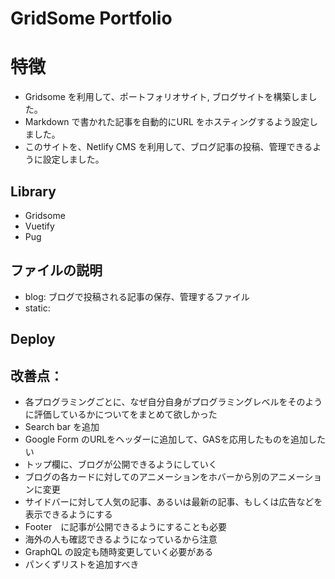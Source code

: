 # GridSome Portfolio 

# 特徴
- Gridsome を利用して、ポートフォリオサイト, ブログサイトを構築しました。
- Markdown で書かれた記事を自動的にURL をホスティングするよう設定しました。
- このサイトを、Netlify CMS を利用して、ブログ記事の投稿、管理できるように設定しました。

## Library 

- Gridsome
- Vuetify 
- Pug 

## ファイルの説明
- blog: ブログで投稿される記事の保存、管理するファイル
- static:  

## Deploy 

## 改善点：
- 各プログラミングごとに、なぜ自分自身がプログラミングレベルをそのように評価しているかについてをまとめて欲しかった
- Search bar を追加
- Google Form のURLをヘッダーに追加して、GASを応用したものを追加したい
- トップ欄に、ブログが公開できるようにしていく
- ブログの各カードに対してのアニメーションをホバーから別のアニメーションに変更
- サイドバーに対して人気の記事、あるいは最新の記事、もしくは広告などを表示できるようにする
- Footer　に記事が公開できるようにすることも必要
- 海外の人も確認できるようになっているから注意
- GraphQL の設定も随時変更していく必要がある
- パンくずリストを追加すべき
